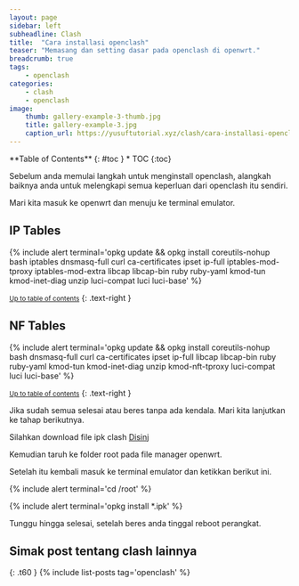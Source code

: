 ```yaml
---
layout: page
sidebar: left
subheadline: Clash
title:  "Cara installasi openclash"
teaser: "Memasang dan setting dasar pada openclash di openwrt."
breadcrumb: true
tags:
    - openclash
categories:
    - clash
    - openclash
image:
    thumb: gallery-example-3-thumb.jpg
    title: gallery-example-3.jpg
    caption_url: https://yusuftutorial.xyz/clash/cara-installasi-openclash/
---
```

<div class="row">
<div class="medium-4 medium-push-8 columns" markdown="1">
<div class="panel radius" markdown="1">
**Table of Contents**
{: #toc }
*  TOC
{:toc}
</div>
</div><!-- /.medium-4.columns -->

Sebelum anda memulai langkah untuk menginstall openclash, alangkah baiknya anda untuk melengkapi semua keperluan dari openclash itu sendiri.

Mari kita masuk ke openwrt dan menuju ke terminal emulator.

## IP Tables

{% include alert terminal='opkg update && opkg install coreutils-nohup bash iptables dnsmasq-full curl ca-certificates ipset ip-full iptables-mod-tproxy iptables-mod-extra libcap libcap-bin ruby ruby-yaml kmod-tun kmod-inet-diag unzip luci-compat luci luci-base' %}

<small markdown="1">[Up to table of contents](#toc)</small>
{: .text-right }

## NF Tables

{% include alert terminal='opkg update && opkg install coreutils-nohup bash dnsmasq-full curl ca-certificates ipset ip-full libcap libcap-bin ruby ruby-yaml kmod-tun kmod-inet-diag unzip kmod-nft-tproxy luci-compat luci luci-base' %}

<small markdown="1">[Up to table of contents](#toc)</small>
{: .text-right }

Jika sudah semua selesai atau beres tanpa ada kendala. Mari kita lanjutkan ke tahap berikutnya.

Silahkan download file ipk clash [Disinj](https://github.com/vernesong/OpenClash/releases/download/v0.46.001-beta/luci-app-openclash_0.46.001-beta_all.ipk)

Kemudian taruh ke folder root pada file manager openwrt.

Setelah itu kembali masuk ke terminal emulator dan ketikkan berikut ini.

{% include alert terminal='cd /root' %}

{% include alert terminal='opkg install *.ipk' %}

Tunggu hingga selesai, setelah beres anda tinggal reboot perangkat.

</div><!-- /.medium-8.columns -->
</div><!-- /.row -->

## Simak post tentang clash lainnya
{: .t60 }
{% include list-posts tag='openclash' %}
